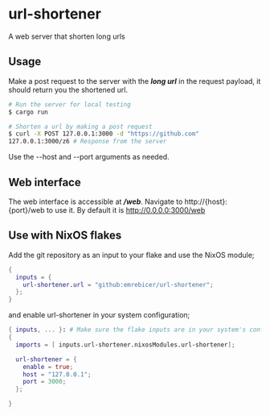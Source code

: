# url-shortener
A web server that shorten long urls

## Usage
Make a post request to the server with the ***long url*** in the request payload, it should return you the shortened url.
```bash
# Run the server for local testing
$ cargo run

# Shorten a url by making a post request
$ curl -X POST 127.0.0.1:3000 -d "https://github.com"
127.0.0.1:3000/z6 # Response from the server
```
Use the --host and --port arguments as needed.

## Web interface
The web interface is accessible at ***/web***. Navigate to http://{host}:{port}/web to use it. By default it is http://0.0.0.0:3000/web

## Use with NixOS flakes
Add the git repository as an input to your flake and use the NixOS module;
```nix
{
  inputs = {
    url-shortener.url = "github:emrebicer/url-shortener";
  };
}
```

and enable url-shortener in your system configuration;
```nix
{ inputs, ... }: # Make sure the flake inputs are in your system's config
{
  imports = [ inputs.url-shortener.nixosModules.url-shortener];

  url-shortener = {
    enable = true;
    host = "127.0.0.1";
    port = 3000;
  };

}
```
